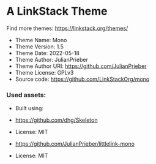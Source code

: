 # A LinkStack Theme
Find more themes: https://linkstack.org/themes/
                                                                                                                                                                         
*	Theme Name: Mono
*	Theme Version: 1.5
*	Theme Date: 2022-05-18
*	Theme Author: JulianPrieber
*	Theme Author URI: https://github.com/JulianPrieber
*	Theme License: GPLv3
*	Source code: https://github.com/LinkStackOrg/mono


### Used assets:
* Built using:
* https://github.com/dhg/Skeleton
* License: MIT

* https://github.com/JulianPrieber/littlelink-mono
* License: MIT
